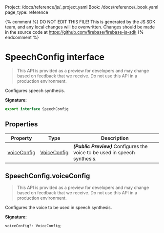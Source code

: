 Project: /docs/reference/js/_project.yaml
Book: /docs/reference/_book.yaml
page_type: reference

{% comment %}
DO NOT EDIT THIS FILE!
This is generated by the JS SDK team, and any local changes will be
overwritten. Changes should be made in the source code at
https://github.com/firebase/firebase-js-sdk
{% endcomment %}

# SpeechConfig interface
> This API is provided as a preview for developers and may change based on feedback that we receive. Do not use this API in a production environment.
> 

Configures speech synthesis.

<b>Signature:</b>

```typescript
export interface SpeechConfig 
```

## Properties

|  Property | Type | Description |
|  --- | --- | --- |
|  [voiceConfig](./ai.speechconfig.md#speechconfigvoiceconfig) | [VoiceConfig](./ai.voiceconfig.md#voiceconfig_interface) | <b><i>(Public Preview)</i></b> Configures the voice to be used in speech synthesis. |

## SpeechConfig.voiceConfig

> This API is provided as a preview for developers and may change based on feedback that we receive. Do not use this API in a production environment.
> 

Configures the voice to be used in speech synthesis.

<b>Signature:</b>

```typescript
voiceConfig?: VoiceConfig;
```
